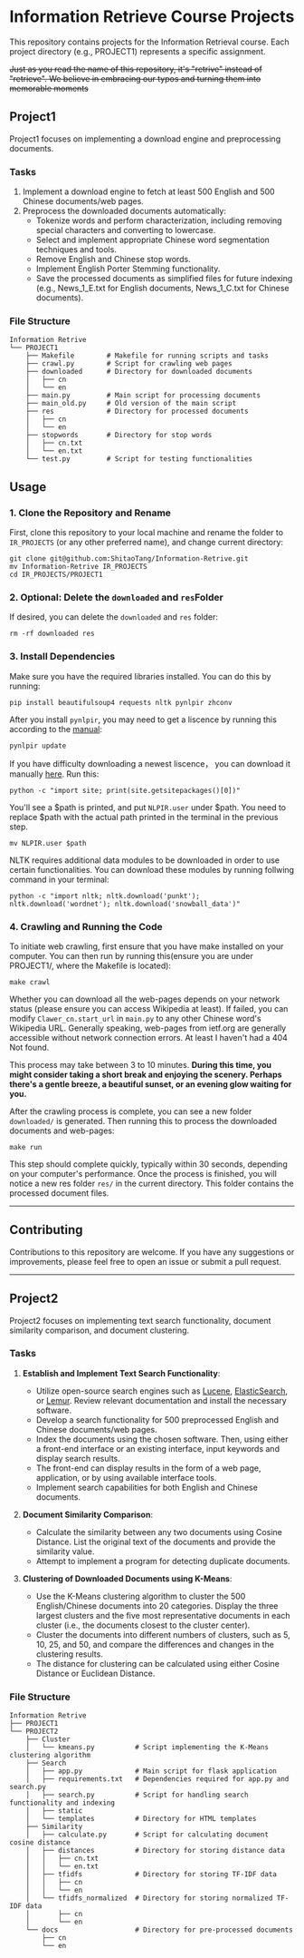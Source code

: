 # Information Retrieve Course Projects

This repository contains projects for the Information Retrieval course. Each project directory (e.g., PROJECT1) represents a specific assignment.

~~Just as you read the name of this repository, it's "retrive" instead of "retrieve". We believe in embracing our typos and turning them into memorable moments~~

## Project1

Project1 focuses on implementing a download engine and preprocessing documents.

### Tasks

1. Implement a download engine to fetch at least 500 English and 500 Chinese documents/web pages.
2. Preprocess the downloaded documents automatically:
   - Tokenize words and perform characterization, including removing special characters and converting to lowercase.
   - Select and implement appropriate Chinese word segmentation techniques and tools.
   - Remove English and Chinese stop words.
   - Implement English Porter Stemming functionality.
   - Save the processed documents as simplified files for future indexing (e.g., News_1_E.txt for English documents, News_1_C.txt for Chinese documents).

### File Structure

```
Information Retrive
└── PROJECT1
    ├── Makefile        # Makefile for running scripts and tasks
    ├── crawl.py        # Script for crawling web pages
    ├── downloaded      # Directory for downloaded documents
    │   ├── cn
    │   └── en
    ├── main.py         # Main script for processing documents
    ├── main_old.py     # Old version of the main script
    ├── res             # Directory for processed documents
    │   ├── cn
    │   └── en
    ├── stopwords       # Directory for stop words
    │   ├── cn.txt
    │   └── en.txt
    └── test.py         # Script for testing functionalities
```

## Usage

### 1. Clone the Repository and Rename

First, clone this repository to your local machine and rename the folder to `IR_PROJECTS` (or any other preferred name), and change current directory:
```
git clone git@github.com:ShitaoTang/Information-Retrive.git
mv Information-Retrive IR_PROJECTS
cd IR_PROJECTS/PROJECT1
```

### 2. Optional: Delete the `downloaded` and `res`Folder

If desired, you can delete the `downloaded` and `res` folder:
```
rm -rf downloaded res
```

### 3. Install Dependencies

Make sure you have the required libraries installed. You can do this by running:
```
pip install beautifulsoup4 requests nltk pynlpir zhconv
```
After you install `pynlpir`, you may need to get a liscence by running this according to the [manual](https://pynlpir.readthedocs.io/en/latest/installation.html):
```
pynlpir update
```
If you have difficulty downloading a newest liscence， you can download it manually [here](https://github.com/NLPIR-team/NLPIR/blob/master/License/license%20for%20a%20month/NLPIR-ICTCLAS分词系统授权/NLPIR.user). Run this:
```
python -c "import site; print(site.getsitepackages()[0])"
```
You'll see a $path is printed, and put `NLPIR.user` under $path. You need to replace $path with the actual path printed in the terminal in the previous step.
```
mv NLPIR.user $path 
```

NLTK requires additional data modules to be downloaded in order to use certain functionalities. You can download these modules by running follwing command in your terminal:
```
python -c "import nltk; nltk.download('punkt'); nltk.download('wordnet'); nltk.download('snowball_data')"
```

### 4. Crawling and Running the Code
To initiate web crawling, first ensure that you have make installed on your computer. You can then run by running this(ensure you are under PROJECT1/, where the Makefile is located):
```
make crawl
```
Whether you can download all the web-pages depends on your network status (please ensure you can access Wikipedia at least). If failed, you can modify `Clawer_cn.start_url` in `main.py` to any other Chinese word's Wikipedia URL. Generally speaking, web-pages from ietf.org are generally accessible without network connection errors. At least I haven't had a 404 Not found.

This process may take between 3 to 10 minutes. **During this time, you might consider taking a short break and enjoying the scenery. Perhaps there's a gentle breeze, a beautiful sunset, or an evening glow waiting for you.**

After the crawling process is complete, you can see a new folder `downloaded/` is generated. Then running this to process the downloaded documents and web-pages:
```
make run
```
This step should complete quickly, typically within 30 seconds, depending on your computer's performance. Once the process is finished, you will notice a new res folder `res/` in the current directory. This folder contains the processed document files.

***

## Contributing

Contributions to this repository are welcome. If you have any suggestions or improvements, please feel free to open an issue or submit a pull request.


---


## Project2

Project2 focuses on implementing text search functionality, document similarity comparison, and document clustering.

### Tasks

1. **Establish and Implement Text Search Functionality**:
   - Utilize open-source search engines such as [Lucene](http://lucene.apache.org/), [ElasticSearch](https://www.elastic.co/cn/elasticsearch/), or [Lemur](http://www.lemurproject.org/). Review relevant documentation and install the necessary software.
   - Develop a search functionality for 500 preprocessed English and Chinese documents/web pages.
   - Index the documents using the chosen software. Then, using either a front-end interface or an existing interface, input keywords and display search results.
   - The front-end can display results in the form of a web page, application, or by using available interface tools.
   - Implement search capabilities for both English and Chinese documents.

2. **Document Similarity Comparison**:
   - Calculate the similarity between any two documents using Cosine Distance. List the original text of the documents and provide the similarity value.
   - Attempt to implement a program for detecting duplicate documents.

3. **Clustering of Downloaded Documents using K-Means**:
   - Use the K-Means clustering algorithm to cluster the 500 English/Chinese documents into 20 categories. Display the three largest clusters and the five most representative documents in each cluster (i.e., the documents closest to the cluster center).
   - Cluster the documents into different numbers of clusters, such as 5, 10, 25, and 50, and compare the differences and changes in the clustering results.
   - The distance for clustering can be calculated using either Cosine Distance or Euclidean Distance.

### File Structure

```
Information Retrive
├── PROJECT1
└── PROJECT2
    ├── Cluster
    │   └── kmeans.py          # Script implementing the K-Means clustering algorithm
    ├── Search
    │   ├── app.py             # Main script for flask application
    │   ├── requirements.txt   # Dependencies required for app.py and search.py
    │   ├── search.py          # Script for handling search functionality and indexing
    │   ├── static             
    │   └── templates          # Directory for HTML templates
    ├── Similarity
    │   ├── calculate.py       # Script for calculating document cosine distance
    │   ├── distances          # Directory for storing distance data
    │   │   ├── cn.txt        
    │   │   └── en.txt         
    │   ├── tfidfs             # Directory for storing TF-IDF data
    │   │   ├── cn
    │   │   └── en
    │   └── tfidfs_normalized  # Directory for storing normalized TF-IDF data
    │       ├── cn
    │       └── en
    └── docs                   # Directory for pre-processed documents
        ├── cn                 
        └── en 
```